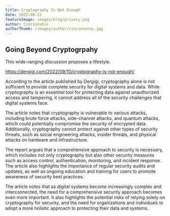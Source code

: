 ```yaml
---
title: Cryptography Is Not Enough
date: 2022-09-22
featureImage: images/blog/privacy.png
author: Cincinnatus
authorThumb: /images/author/cincinnatus.jpg
---
```


## Going Beyond Cryptogrpahy

This wide-ranging discussion proposes a lifestyle.

https://dergigi.com/2022/09/10/cryptography-is-not-enough/

According to the article published by Dergigi, cryptography alone is not sufficient to provide complete security for digital systems and data. While cryptography is an essential tool for protecting data against unauthorized access and tampering, it cannot address all of the security challenges that digital systems face.

The article notes that cryptography is vulnerable to various attacks, including brute force attacks, side-channel attacks, and quantum attacks, which could potentially compromise the security of encrypted data. Additionally, cryptography cannot protect against other types of security threats, such as social engineering attacks, insider threats, and physical attacks on hardware and infrastructure.

The report argues that a comprehensive approach to security is necessary, which includes not only cryptography but also other security measures such as access control, authentication, monitoring, and incident response. The article also highlights the importance of regular security audits and updates, as well as ongoing education and training for users to promote awareness of security best practices.

The article notes that as digital systems become increasingly complex and interconnected, the need for a comprehensive security approach becomes even more important. It also highlights the potential risks of relying solely on cryptography for security, and the need for organizations and individuals to adopt a more holistic approach to protecting their data and systems.